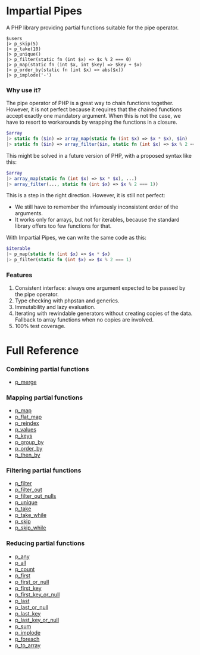 # Impartial Pipes

A PHP library providing partial functions suitable for the pipe operator.

```
$users
|> p_skip(5)
|> p_take(10)
|> p_unique()
|> p_filter(static fn (int $x) => $x % 2 === 0)
|> p_map(static fn (int $x, int $key) => $key + $x)
|> p_order_by(static fn (int $x) => abs($x))
|> p_implode('-')
```

### Why use it?

The pipe operator of PHP is a great way to chain functions together. However, it is not perfect because it requires that the chained functions accept exactly one mandatory argument. When this is not the case, we have to resort to workarounds by wrapping the functions in a closure.

```php
$array
|> static fn ($in) => array_map(static fn (int $x) => $x * $x), $in)
|> static fn ($in) => array_filter($in, static fn (int $x) => $x % 2 === 1))
```

This might be solved in a future version of PHP, with a proposed syntax like this:

```php
$array
|> array_map(static fn (int $x) => $x * $x), ...)
|> array_filter(..., static fn (int $x) => $x % 2 === 1))
```

This is a step in the right direction. However, it is still not perfect:
 - We still have to remember the infamously inconsistent order of the arguments.
 - It works only for arrays, but not for iterables, because the standard library offers too few functions for that.

With Impartial Pipes, we can write the same code as this:

```php
$iterable
|> p_map(static fn (int $x) => $x * $x)
|> p_filter(static fn (int $x) => $x % 2 === 1)
```

### Features

1. Consistent interface: always one argument expected to be passed by the pipe operator.
2. Type checking with phpstan and generics.
3. Immutability and lazy evaluation.
4. Iterating with rewindable generators without creating copies of the data. Fallback to array functions when no copies are involved.
5. 100% test coverage.

# Full Reference

### Combining partial functions

- [p_merge](doc/Combining/p_merge.md)

### Mapping partial functions

- [p_map](doc/Mapping/p_map.md)
- [p_flat_map](doc/Mapping/p_flat_map.md)
- [p_reindex](doc/Mapping/p_reindex.md)
- [p_values](doc/Mapping/p_values.md)
- [p_keys](doc/Mapping/p_keys.md)
- [p_group_by](doc/Mapping/p_group_by.md)
- [p_order_by](doc/Mapping/p_order_by.md)
- [p_then_by](doc/Mapping/p_then_by.md)

### Filtering partial functions

- [p_filter](doc/Filtering/p_filter.md)
- [p_filter_out](doc/Filtering/p_filter_out.md)
- [p_filter_out_nulls](doc/Filtering/p_filter_out_nulls.md)
- [p_unique](doc/Filtering/p_unique.md)
- [p_take](doc/Filtering/p_take.md)
- [p_take_while](doc/Filtering/p_take_while.md)
- [p_skip](doc/Filtering/p_skip.md)
- [p_skip_while](doc/Filtering/p_skip_while.md)

### Reducing partial functions

- [p_any](doc/Reducing/p_any.md)
- [p_all](doc/Reducing/p_all.md)
- [p_count](doc/Reducing/p_count.md)
- [p_first](doc/Reducing/p_first.md)
- [p_first_or_null](doc/Reducing/p_first_or_null.md)
- [p_first_key](doc/Reducing/p_first_key.md)
- [p_first_key_or_null](doc/Reducing/p_first_key_or_null.md)
- [p_last](doc/Reducing/p_last.md)
- [p_last_or_null](doc/Reducing/p_last_or_null.md)
- [p_last_key](doc/Reducing/p_last_key.md)
- [p_last_key_or_null](doc/Reducing/p_last_key_or_null.md)
- [p_sum](doc/Reducing/p_sum.md)
- [p_implode](doc/Reducing/p_implode.md)
- [p_foreach](doc/Reducing/p_foreach.md)
- [p_to_array](doc/Reducing/p_to_array.md)
